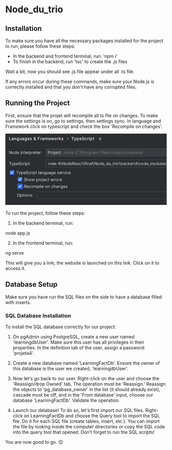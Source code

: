 # Node_du_trio

## Installation

To make sure you have all the necessary packages installed for the project to run, please follow these steps:

- In the backend and frontend terminal, run: 'npm i'
- To finish in the backend, run 'tsc' to create the .js files

Wait a bit, now you should see .js file appear under all .ts file.

If any errors occur during these commands, make sure your Node.js is correctly installed and that you don't have any corrupted files.

## Running the Project

First, ensure that the projet will recompile all ts file on changes. To make sure the settings is on, go to settings, 
then settings sync. In language and Framework click on typescript and check the box 'Recompile on changes'.

![Alt Text](./frontend/src/assets/screenshots/recompile_on_changes.png)

To run the project, follow these steps:

1. In the backend terminal, run:

node app.js

2. In the frontend terminal, run:

ng serve

This will give you a link; the website is launched on this link. Click on it to access it.

## Database Setup

Make sure you have run the SQL files on the side to have a database filled with inserts.

### SQL Database Installation

To install the SQL database correctly for our project:

1. On pgAdmin using PostgreSQL, create a new user named 'learningdbUser'. Make sure this user has all privileges in their properties. In the definition tab of the user, assign a password: 'projeta4'.

2. Create a new database named 'LearningFactDb'. Ensure the owner of this database is the user we created, 'learningdbUser'.

3. Now let's go back to our user. Right-click on the user and choose the 'Reassign/drop Owned' tab. The operation must be 'Reassign.' Reassign the objects to 'pg_database_owner' in the list (it should already exist), cascade must be off, and in the 'From database' input, choose our database 'LearningFactDb'. Validate the operation.

4. Launch our database! To do so, let's first import our SQL files. Right-click on LearningFactDb and choose the Query tool to import the SQL file. Do it for each SQL file (create tables, insert, etc.). You can import the file by looking inside the computer directories or copy the SQL code into the query tool that opened. Don't forget to run the SQL scripts!

You are now good to go. 😊

